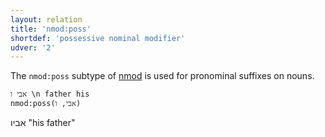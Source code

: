 ```yaml
---
layout: relation
title: 'nmod:poss'
shortdef: 'possessive nominal modifier'
udver: '2'
---
```


The `nmod:poss` subtype of [nmod]() is used for pronominal suffixes on nouns.

~~~ sdparse
אבי ו \n father his
nmod:poss(אבי, ו)
~~~

אביו
"his father"
<!-- Interlanguage links updated Po 6. listopadu 2023, 21:43:06 CET -->
